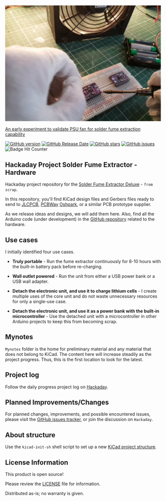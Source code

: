 
![Placeholder for missing photographs](./images/fumeclip.png)

[An early experiment to validate PSU fan for solder fume extraction capability](./images/fumeclip.png)

[![GitHub version](https://img.shields.io/github/release/berrak/solder-fume-extractor-hw.svg?logo=github&logoColor=ffffff)](https://github.com/berrak/solder-fume-extractor-hw/releases/latest)
[![GitHub Release Date](https://img.shields.io/github/release-date/berrak/solder-fume-extractor-hw.svg?logo=github&logoColor=ffffff)](https://github.com/berrak/solder-fume-extractor-hw/releases/latest)
[![GitHub stars](https://img.shields.io/github/stars/berrak/solder-fume-extractor-hw.svg?logo=github&logoColor=ffffff)](https://github.com/berrak/solder-fume-extractor-hw/stargazers)
[![GitHub issues](https://img.shields.io/github/issues/berrak/solder-fume-extractor-hw.svg?logo=github&logoColor=ffffff)](https://github.com/berrak/solder-fume-extractor-hw/issues)
![Badge Hit Counter](https://visitor-badge.laobi.icu/badge?page_id=berrak_berrak/solder-fume-extractor-hw)


## Hackaday Project Solder Fume Extractor - Hardware

Hackaday project repository for the [Solder Fume Extractor Deluxe](https://hackaday.io/project/187925-solder-fume-extraction-station-deluxe-from-scrap) - `from scrap`.

In this repository, you'll find KiCad design files and Gerbers files ready to send to [JLCPCB](https://jlcpcb.com), [PCBWay](https://www.pcbway.com) [Oshpark](https://oshpark.com), or a similar PCB prototype supplier.

As we release ideas and designs, we will add them here. Also, find all the Arduino code (under development) in the [GitHub repository](https://github.com/berrak/SolderFumeFanExtractor) related to the hardware.

## Use cases

I initially identified four use cases.

- **Truly portable**
        - Run the fume extractor continuously for 8-10 hours with the built-in battery pack before re-charging.

- **Wall outlet powered**
        - Run the unit from either a USB power bank or a USB wall adapter.

- **Detach the electronic unit, and use it to charge lithium cells**
        - I create multiple uses of the core unit and do not waste unnecessary resources for only a single-use case.

- **Detach the electronic unit, and use it as a power bank with the built-in microcontroller**
        - Use the detached unit with a microcontroller in other Arduino projects to keep this from becoming scrap.


## Mynotes

`Mynotes` folder is the home for preliminary material and any material that does not belong to KiCad. The content here will increase steadily as the project progress. Thus, this is the first location to look for the latest.

## Project log

Follow the daily progress project log on [Hackaday](https://hackaday.io/project/187925-solder-fume-extraction-station-deluxe-from-scrap). 


## Planned Improvements/Changes

For planned changes, improvements, and possible encountered issues, please visit the [GitHub issues tracker](https://github.com/berrak/solder-fume-extractor-hw/issues), or join the discussion on `Hackaday`.

## About structure

Use the `kicad-init-sh` shell script to set up a new [KiCad project structure](https://github.com/berrak/kicad-init-file-structure).

## License Information

This product is open source!

Please review the [LICENSE](./LICENSE.md) file for information.

Distributed as-is; no warranty is given.
